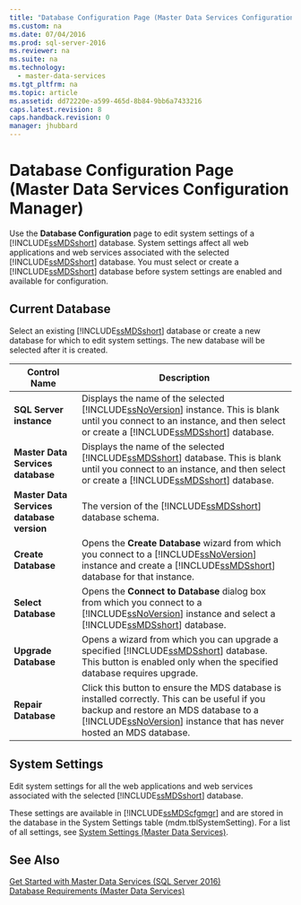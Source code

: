 ```yaml
---
title: "Database Configuration Page (Master Data Services Configuration Manager)"
ms.custom: na
ms.date: 07/04/2016
ms.prod: sql-server-2016
ms.reviewer: na
ms.suite: na
ms.technology: 
  - master-data-services
ms.tgt_pltfrm: na
ms.topic: article
ms.assetid: dd72220e-a599-465d-8b84-9bb6a7433216
caps.latest.revision: 8
caps.handback.revision: 0
manager: jhubbard
---
```

# Database Configuration Page (Master Data Services Configuration Manager)
Use the **Database Configuration** page to edit system settings of a [!INCLUDE[ssMDSshort](../../Topics/TopicNameContainA/tokens/ssMDSshort_md.md)] database. System settings affect all web applications and web services associated with the selected [!INCLUDE[ssMDSshort](../../Topics/TopicNameContainA/tokens/ssMDSshort_md.md)] database. You must select or create a [!INCLUDE[ssMDSshort](../../Topics/TopicNameContainA/tokens/ssMDSshort_md.md)] database before system settings are enabled and available for configuration.  
  
## Current Database  
 Select an existing [!INCLUDE[ssMDSshort](../../Topics/TopicNameContainA/tokens/ssMDSshort_md.md)] database or create a new database for which to edit system settings. The new database will be selected after it is created.  
  
|Control Name|Description|  
|------------------|-----------------|  
|**SQL Server instance**|Displays the name of the selected [!INCLUDE[ssNoVersion](../../Topics/TopicNameContainA/tokens/ssNoVersion_md.md)] instance. This is blank until you connect to an instance, and then select or create a [!INCLUDE[ssMDSshort](../../Topics/TopicNameContainA/tokens/ssMDSshort_md.md)] database.|  
|**Master Data Services database**|Displays the name of the selected [!INCLUDE[ssMDSshort](../../Topics/TopicNameContainA/tokens/ssMDSshort_md.md)] database. This is blank until you connect to an instance, and then select or create a [!INCLUDE[ssMDSshort](../../Topics/TopicNameContainA/tokens/ssMDSshort_md.md)] database.|  
|**Master Data Services database version**|The version of the [!INCLUDE[ssMDSshort](../../Topics/TopicNameContainA/tokens/ssMDSshort_md.md)] database schema.|  
|**Create Database**|Opens the **Create Database** wizard from which you connect to a [!INCLUDE[ssNoVersion](../../Topics/TopicNameContainA/tokens/ssNoVersion_md.md)] instance and create a [!INCLUDE[ssMDSshort](../../Topics/TopicNameContainA/tokens/ssMDSshort_md.md)] database for that instance.|  
|**Select Database**|Opens the **Connect to Database** dialog box from which you connect to a [!INCLUDE[ssNoVersion](../../Topics/TopicNameContainA/tokens/ssNoVersion_md.md)] instance and select a [!INCLUDE[ssMDSshort](../../Topics/TopicNameContainA/tokens/ssMDSshort_md.md)] database.|  
|**Upgrade Database**|Opens a wizard from which you can upgrade a specified [!INCLUDE[ssMDSshort](../../Topics/TopicNameContainA/tokens/ssMDSshort_md.md)] database. This button is enabled only when the specified database requires upgrade.|  
|**Repair Database**|Click this button to ensure the MDS database is installed correctly. This can be useful if you backup and restore an MDS database to a [!INCLUDE[ssNoVersion](../../Topics/TopicNameContainA/tokens/ssNoVersion_md.md)] instance that has never hosted an MDS database.|  
  
## System Settings  
 Edit system settings for all the web applications and web services associated with the selected [!INCLUDE[ssMDSshort](../../Topics/TopicNameContainA/tokens/ssMDSshort_md.md)] database.  
  
 These settings are available in [!INCLUDE[ssMDScfgmgr](../../Topics/TopicNameContainA/tokens/ssMDScfgmgr_md.md)] and are stored in the database in the System Settings table (mdm.tblSystemSetting). For a list of all settings, see [System Settings (Master Data Services)](../../Topics/TopicNameNotContainA/System-Settings--Master-Data-Services-.md).  
  
## See Also  
 [Get Started with Master Data Services (SQL Server 2016)](../../Topics/TopicNameNotContainA/Get-Started-with-Master-Data-Services--SQL-Server-2016-.md)   
 [Database Requirements (Master Data Services)](../../Topics/TopicNameNotContainA/Database-Requirements--Master-Data-Services-.md)